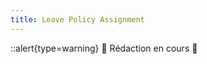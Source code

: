 ```yaml
---
title: Leave Policy Assignment
---
```


::alert{type=warning}
:construction: Rédaction en cours :construction: